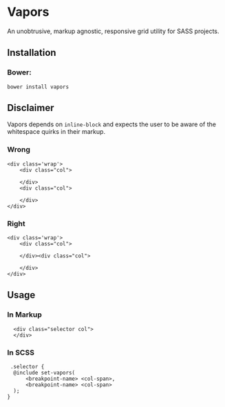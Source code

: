 # Vapors
An unobtrusive, markup agnostic, responsive grid utility for SASS projects.

## Installation

### Bower:
```
bower install vapors
``` 
## Disclaimer 
Vapors depends on `inline-block` and expects the user to be aware of the whitespace quirks in their markup.

### Wrong
```
<div class='wrap'>
	<div class="col">
		
	</div>
	<div class="col">

	</div>
</div>
```
### Right
```
<div class='wrap'>
	<div class="col">
		
	</div><div class="col">

	</div>
</div>
```

## Usage

### In Markup
```
  <div class="selector col">
  </div>
```

### In SCSS
```
 .selector {
  @include set-vapors(
      <breakpoint-name> <col-span>, 
      <breakpoint-name> <col-span>
  );
}
``` 